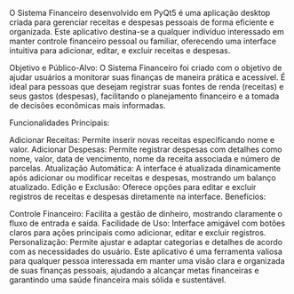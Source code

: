 O Sistema Financeiro desenvolvido em PyQt5 é uma aplicação desktop criada para gerenciar receitas e despesas pessoais de forma eficiente e organizada. Este aplicativo destina-se a qualquer indivíduo interessado em manter controle financeiro pessoal ou familiar, oferecendo uma interface intuitiva para adicionar, editar, e excluir receitas e despesas.

Objetivo e Público-Alvo:
O Sistema Financeiro foi criado com o objetivo de ajudar usuários a monitorar suas finanças de maneira prática e acessível. É ideal para pessoas que desejam registrar suas fontes de renda (receitas) e seus gastos (despesas), facilitando o planejamento financeiro e a tomada de decisões econômicas mais informadas.

Funcionalidades Principais:

Adicionar Receitas: Permite inserir novas receitas especificando nome e valor.
Adicionar Despesas: Permite registrar despesas com detalhes como nome, valor, data de vencimento, nome da receita associada e número de parcelas.
Atualização Automática: A interface é atualizada dinamicamente após adicionar ou modificar receitas e despesas, mostrando um balanço atualizado.
Edição e Exclusão: Oferece opções para editar e excluir registros de receitas e despesas diretamente na interface.
Benefícios:

Controle Financeiro: Facilita a gestão de dinheiro, mostrando claramente o fluxo de entrada e saída.
Facilidade de Uso: Interface amigável com botões claros para ações principais como adicionar, editar e excluir registros.
Personalização: Permite ajustar e adaptar categorias e detalhes de acordo com as necessidades do usuário.
Este aplicativo é uma ferramenta valiosa para qualquer pessoa interessada em manter uma visão clara e organizada de suas finanças pessoais, ajudando a alcançar metas financeiras e garantindo uma saúde financeira mais sólida e sustentável.
